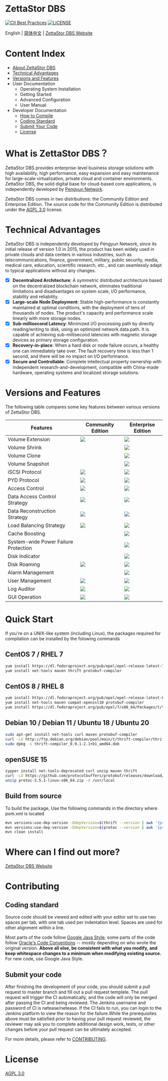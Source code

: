 # ZettaStor DBS

[![CII Best Practices](https://bestpractices.coreinfrastructure.org/projects/1486/badge)](https://bestpractices.coreinfrastructure.org/projects/1486)
[![LICENSE](https://img.shields.io/badge/licence-AGPL--3-blue.png)](https://github.com/lanewu/dbs/blob/master/LICENSE)

English | [简体中文](README-zh.md) | [ZettaStor DBS Website](https://zdbs.io)

Content Index
========

- [About ZettaStor DBS](#what-is-zettastor-dbs)
- [Technical Advantages](#technical-advantages)
- [Versions and Features](#versions-and-features)
- User Documentation
  - Operating System Installation
  - Getting Started
  - Advanced Configuration
  - User Manual
- Developer Documentation
  - [How to Compile](#quick-start)
  - [Coding Standard](#coding-standard)
  - [Submit Your Code](#submit-your-code)
  - [License](LICENSE.md)

# What is ZettaStor DBS？

ZettaStor DBS provides enterprise-level business storage solutions with high availability, high performance, easy expansion and easy maintenance for large-scale virtualization, private cloud and container environments. ZettaStor DBS, the solid digital base for cloud-based core applications, is independently developed by [Pengyun Network](https://www.pengyunnetwork.cn).

ZettaStor DBS comes in two distributions: the Community Edition and Enterprise Edition. The source code for the Community Edition is distributed under the [AGPL 3.0](LICENSE.md) license.

# Technical Advantages

ZettaStor DBS is independently developed by Pengyun Network, since its initial release of version 1.0 in 2015, the product has been widely used in private clouds and data centers in various industries, such as telecommunications, finance, government, military, public security, media, medical care, education, scientific research, etc., and can seamlessly adapt to typical applications without any changes.

- [x] __Decentralized Architecture__: A symmetric distributed architecture based on the decentralized blockchain network, eliminates traditional limitations and disadvantages on system scale, I/O performance, stability and reliability.
- [x] __Large-scale Node Deployment__: Stable high-performance is constantly maintained at optimal conditions, with the deployment of tens of thousands of nodes. The product's capacity and performance scale linearly with more storage nodes.
- [x] __Sub-millisecond Latency__: Minimized I/O processing path by directly reading/writing to disk, using an optimized network data path. It is capable of achieving sub-millisecond latencies with magnetic storage devices as primary storage configuration.
- [x] __Recovery-in-place__: When a hard disk or node failure occurs, a healthy one can immediately take over. The fault recovery time is less than 1 second, and there will be no impact on I/O performance.
- [x] __Secure and Controllable__: Complete intellectual property ownership with independent research-and-development, compatible with China-made hardware, operating systems and localized storage solutions.

# Versions and Features

The following table compares some key features between various versions of ZettaStor DBS.

| Features | Community Edition  | Enterprise Edition | 
| ------------- | ------------- |  ------------- | 
| Volume Extension | ![](https://img.shields.io/badge/-supported-brightgreen)| ![](https://img.shields.io/badge/-supported-brightgreen) |
| Volume Shrink |  | ![](https://img.shields.io/badge/-supported-brightgreen) |
| Volume Clone |  | ![](https://img.shields.io/badge/-supported-brightgreen) |
| Volume Snapshot |  | ![](https://img.shields.io/badge/-supported-brightgreen) |
| iSCSI Protocol | ![](https://img.shields.io/badge/-supported-brightgreen)| ![](https://img.shields.io/badge/-supported-brightgreen) |
| PYD Protocol | ![](https://img.shields.io/badge/-supported-brightgreen)| ![](https://img.shields.io/badge/-supported-brightgreen) |
| Access Control | ![](https://img.shields.io/badge/-supported-brightgreen)| ![](https://img.shields.io/badge/-supported-brightgreen) |
| Data Access Control Strategy | ![](https://img.shields.io/badge/-supported-brightgreen)| ![](https://img.shields.io/badge/-supported-brightgreen) |
| Data Reconstruction Strategy | ![](https://img.shields.io/badge/-partial-blue)| ![](https://img.shields.io/badge/-supported-brightgreen) |
| Load Balancing Strategy | ![](https://img.shields.io/badge/-supported-brightgreen)| ![](https://img.shields.io/badge/-supported-brightgreen) |
| Cache Boosting |  | ![](https://img.shields.io/badge/-supported-brightgreen) |
| System-wide Power Failure Protection |  | ![](https://img.shields.io/badge/-supported-brightgreen) |
| Disk Indicator |  | ![](https://img.shields.io/badge/-supported-brightgreen) |
| Disk Roaming | ![](https://img.shields.io/badge/-supported-brightgreen)| ![](https://img.shields.io/badge/-supported-brightgreen) |
| Alarm Management |  | ![](https://img.shields.io/badge/-supported-brightgreen) |
| User Management | ![](https://img.shields.io/badge/-supported-brightgreen)| ![](https://img.shields.io/badge/-supported-brightgreen) |
| Log Auditor | ![](https://img.shields.io/badge/-supported-brightgreen)| ![](https://img.shields.io/badge/-supported-brightgreen) |
| GUI Operation | ![](https://img.shields.io/badge/-supported-brightgreen)| ![](https://img.shields.io/badge/-supported-brightgreen) |

# Quick Start

If you're on a UNIX-like system (including Linux), the packages required for compilation can be installed by the folowing commands

## CentOS 7 / RHEL 7
```bash
yum install https://dl.fedoraproject.org/pub/epel/epel-release-latest-7.noarch.rpm
yum install net-tools maven thrift protobuf-compiler
```

## CentOS 8 / RHEL 8
```bash
yum install https://dl.fedoraproject.org/pub/epel/epel-release-latest-8.noarch.rpm
yum install net-tools maven compat-openssl10 protobuf-compiler
yum install https://dl.fedoraproject.org/pub/epel/7/x86_64/Packages/t/thrift-0.9.1-15.el7.x86_64.rpm
```

## Debian 10 / Debian 11 / Ubuntu 18 / Ubuntu 20
```bash
sudo apt-get install net-tools curl maven protobuf-compiler
curl -LO http://ftp.debian.org/debian/pool/main/t/thrift-compiler/thrift-compiler_0.9.1-2.1+b1_amd64.deb
sudo dpkg -i thrift-compiler_0.9.1-2.1+b1_amd64.deb
```

## openSUSE 15
```bash
zypper install net-tools-deprecated curl unzip maven thrift
curl -LO https://github.com/protocolbuffers/protobuf/releases/download/v3.5.1/protoc-3.5.1-linux-x86_64.zip
unzip protoc-3.5.1-linux-x86_64.zip -d /usr/local
```

## Build from source
To build the package, Use the following commands in the directory where pom.xml is located
```bash
mvn versions:use-dep-version -DdepVersion=$(thrift --version | awk '{print $3}') -Dincludes=org.apache.thrift:libthrift
mvn versions:use-dep-version -DdepVersion=$(protoc --version | awk '{print $2}') -Dincludes=com.google.protobuf:protobuf-java
mvn clean install
```

# Where can I find out more?
[ZettaStor DBS Website](https://zdbs.io)

# Contributing

## Coding standard
Source code should be viewed and edited with your editor set to use two spaces per tab, with one tab used per indentation level. Spaces are used for other alignment within a line.

Most parts of the code follow [Google Java Style](https://google.github.io/styleguide/javaguide.html); some parts of the code follow [Oracle's Code Conventions](https://www.oracle.com/java/technologies/javase/codeconventions-contents.html) -- mostly depending on who wrote the original version. **Above all else, be consistent with what you modify, and keep whitespace changes to a minimum when modifying existing source.** For new code, use Google Java Style.

## Submit your code
After finishing the development of your code, you should submit a pull request to master branch and fill out a pull request template. The pull request will trigger the CI automatically, and the code will only be merged after passing the CI and being reviewed. The Jenkins username and password of CI is netease/netease. If the CI fails to run, you can login to the Jenkins platform to view the reason for the failure.While the prerequisites above must be satisfied prior to having your pull request reviewed, the reviewer may ask you to complete additional design work, tests, or other changes before your pull request can be ultimately accepted.

For more details, please refer to [CONTRIBUTING](CONTRIBUTING.md).

# License
[AGPL 3.0](LICENSE.md)
